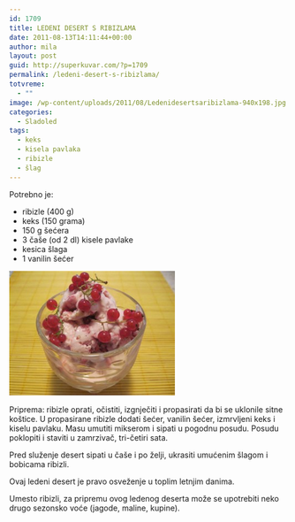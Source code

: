 ```yaml
---
id: 1709
title: LEDENI DESERT S RIBIZLAMA
date: 2011-08-13T14:11:44+00:00
author: mila
layout: post
guid: http://superkuvar.com/?p=1709
permalink: /ledeni-desert-s-ribizlama/
totvreme:
  - ""
image: /wp-content/uploads/2011/08/Ledenidesertsaribizlama-940x198.jpg
categories:
  - Sladoled
tags:
  - keks
  - kisela pavlaka
  - ribizle
  - šlag
---
```

Potrebno je:

  * ribizle (400 g)
  * keks (150 grama)
  * 150 g šećera
  * 3 čaše (od 2 dl) kisele pavlake
  * kesica šlaga
  * 1 vanilin šećer

<img class="alignnone size-medium wp-image-3599" title="Ledenidesertsaribizlama" src="/wp-content/uploads/2011/08/Ledenidesertsaribizlama-300x225.jpg" alt="" width="300" height="225" /> 

Priprema: ribizle oprati, očistiti, izgnječiti i propasirati da bi se uklonile sitne koštice. U propasirane ribizle dodati šećer, vanilin šećer, izmrvljeni keks i kiselu pavlaku. Masu umutiti mikserom i sipati u pogodnu posudu. Posudu poklopiti i staviti u zamrzivač, tri-četiri sata.

Pred služenje desert sipati u čaše i po želji, ukrasiti umućenim šlagom i bobicama ribizli.

Ovaj ledeni desert je pravo osveženje u toplim letnjim danima.

Umesto ribizli, za pripremu ovog ledenog deserta može se upotrebiti neko drugo sezonsko voće (jagode, maline, kupine).